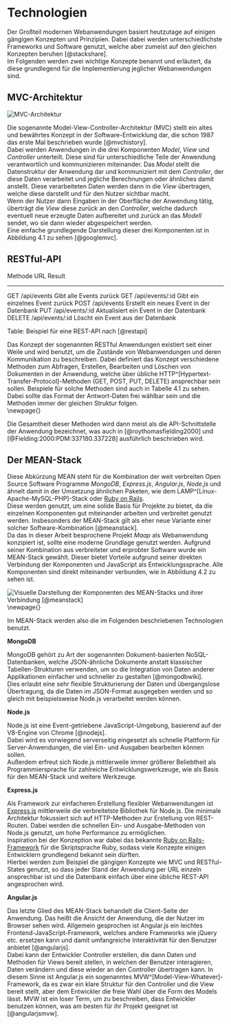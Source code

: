 # Technologien

Der Großteil modernen Webanwendungen basiert heutzutage auf einigen gängigen Konzepten und Prinzipien. Dabei dabei werden unterschiedlichste Frameworks und Software genutzt, welche aber zumeist auf den gleichen Konzepten beruhen [@stackshare].  
Im Folgenden werden zwei wichtige Konzepte benannt und erläutert, da diese grundlegend für die Implementierung jeglicher Webanwendungen sind.

## MVC-Architektur

![MVC-Architektur](images/mvc.png)

Die sogenannte Model-View-Controller-Architektur (MVC) stellt ein altes und bewährtes Konzept in der Software-Entwicklung dar, die schon 1987 das erste Mal beschrieben wurde [@mvchistory].  
Dabei werden Anwendungen in die drei Komponenten *Model*, *View* und *Controller* unterteilt. Diese sind für unterschiedliche Teile der Anwendung verantwortlich und kommunizieren miteinander. Das *Model* stellt die Datenstruktur der Anwendung dar und kommuniziert mit dem *Controller*, der diese Daten verarbeitet und jegliche Berechnungen oder ähnliches damit anstellt. Diese verarbeiteten Daten werden dann in die *View* übertragen, welche diese darstellt und für den Nutzer sichtbar macht.  
Wenn der Nutzer dann Eingaben in der Oberfläche der Anwendung tätig, überträgt die *View* diese zurück an den *Controller*, welche dadurch eventuell neue erzeugte Daten aufbereitet und zurück an das *Modell* sendet, wo sie dann wieder abgespeichert werden.  
Eine einfache grundlegende Darstellung dieser drei Komponenten ist in Abbildung 4.1 zu sehen [@googlemvc].

## RESTful-API

Methode URL             Result
------- --------------- -----------------------------------------
GET     /api/events     Gibt alle Events zurück
GET     /api/events/:id Gibt ein einzelnes Event zurück
POST    /api/events     Erstellt ein neues Event in der Datenbank
PUT     /api/events/:id Aktualisiert ein Event in der Datenbank
DELETE  /api/events/:id Löscht ein Event aus der Datenbank

Table:  Beispiel für eine REST-API nach [@restapi]

Das Konzept der sogenannten RESTful Anwendungen existiert seit einer Weile und wird benutzt, um die Zustände von Webanwendungen und deren Kommunikation zu beschreiben. Dabei definiert das Konzept verschiedene Methoden zum Abfragen, Erstellen, Bearbeiten und Löschen von Dokumenten in der Anwendung, welche über übliche HTTP^[Hypertext-Transfer-Protocol]-Methoden (GET, POST, PUT, DELETE) ansprechbar sein sollen. Beispiele für solche Methoden sind auch in Tabelle 4.1 zu sehen. Dabei sollte das Format der Antwort-Daten frei wählbar sein und die Methoden immer der gleichen Struktur folgen.  
\newpage{}

Die Gesamtheit dieser Methoden wird dann meist als die API-Schnittstelle der Anwendung bezeichnet, was auch in [@roythomasfielding2000] und [@Fielding:2000:PDM:337180.337228] ausführlich beschrieben wird.

## Der MEAN-Stack

Diese Abkürzung MEAN steht für die Kombination der weit verbreiten Open Source Software Programme *MongoDB*, *Express.js*, *Angular.js*, *Node.js* und ähnelt damit in der Umsetzung ähnlichen Paketen, wie dem LAMP^[Linux-Apache-MySQL-PHP]-Stack oder [Ruby on Rails](http://rubyonrails.org/).  
Diese werden genutzt, um eine solide Basis für Projekte zu bietet, da die einzelnen Komponenten gut miteinander arbeiten und verbreitet genutzt werden. Insbesonders der MEAN-Stack gilt als eher neue Variante einer solcher Software-Kombination [@meanstack].  
Da das in dieser Arbeit besprochene Projekt *Maap* als Webanwendung konzipiert ist, sollte eine moderne Grundlage genutzt werden. Aufgrund seiner Kombination aus verbreiteter und erprobter Software wurde ein MEAN-Stack gewählt. Dieser bietet Vorteile aufgrund seiner direkten Verbindung der Komponenten und JavaScript als Entwicklungssprache. Alle Komponenten sind direkt miteinander verbunden, wie in Abbildung 4.2 zu sehen ist.

![Visuelle Darstellung der Komponenten des MEAN-Stacks und ihrer Verbindung [@meanstack]](http://advaitsolutions.in/wp-content/uploads/2015/08/meanjs-1024x492.png)
\newpage{}

Im MEAN-Stack werden also die im Folgenden beschriebenen Technologien benutzt.

**MongoDB**

MongoDB gehört zu Art der sogenannten Dokument-basierten NoSQL-Datenbanken, welche JSON-ähnliche Dokumente anstatt klassischer Tabellen-Strukturen verwenden, um so die Integration von Daten anderer Applikationen einfacher und schneller zu gestalten [@mongodbwiki].  
Dies erlaubt eine sehr flexible Strukturierung der Daten und übergangslose Übertragung, da die Daten im JSON-Format ausgegeben werden und so gleich mit beispielsweise Node.js verarbeitet werden können.

**Node.js**

Node.js ist eine Event-getriebene JavaScript-Umgebung, basierend auf der V8-Engine von Chrome [@nodejs].  
Dabei wird es vorwiegend serverseitig eingesetzt als schnelle Plattform für Server-Anwendungen, die viel Ein- und Ausgaben bearbeiten können sollen.  
Außerdem erfreut sich Node.js mittlerweile immer größerer Beliebtheit als Programmiersprache für zahlreiche Entwicklungswerkzeuge, wie als Basis für den MEAN-Stack und weitere Werkzeuge.

**Express.js**

Als Framework zur einfacheren Erstellung flexibler Webanwendungen ist [Express.js](http://expressjs.com/) mittlerweile die verbreitetste Bibliothek für Node.js. Die minimale Architektur fokussiert sich auf HTTP-Methoden zur Erstellung von REST-Routen. Dabei werden die schnellen Ein- und Ausgabe-Methoden von Node.js genutzt, um hohe Performance zu ermöglichen.  
Inspiration bei der Konzeption war dabei das bekannte [Ruby on Rails-Framework](http://rubyonrails.org/) für die Skriptsprache Ruby, sodass viele Konzepte einigen Entwicklern grundlegend bekannt sein dürften.  
Hierbei werden zum Beispiel die gängigen Konzepte wie MVC und RESTful-States genutzt, so dass jeder Stand der Anwendung per URL einzeln ansprechbar ist und die Datenbank einfach über eine übliche REST-API angesprochen wird.

**Angular.js**

Das letzte Glied des MEAN-Stack behandelt die Client-Seite der Anwendung. Das heißt die Ansicht der Anwendung, die der Nutzer im Browser sehen wird. Allgemein gesprochen ist Angular.js ein leichtes Frontend-JavaScript-Framework, welches andere Frameworks wie jQuery etc. ersetzen kann und damit umfangreiche Interaktivität für den Benutzer anbietet [@angularjs].  
Dabei kann der Entwickler Controller erstellen, die dann Daten und Methoden für Views bereit stellen, in welchen der Benutzer interagieren, Daten verändern und diese wieder an den Controller übertragen kann. In diesem Sinne ist Angular.js ein sogenanntes MVW^[Model-View-Whatever]-Framework, da es zwar ein klare Struktur für den Controller und die View bereit stellt, aber dem Entwickler die freie Wahl über die Form des Models lässt. MVW ist ein loser Term, um zu beschreiben, dass Entwickler benutzen können, was am besten für ihr Projekt geeignet ist [@angularjsmvw].
